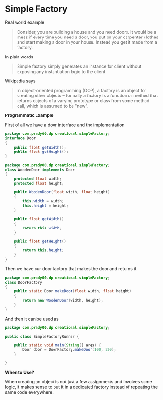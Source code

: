 
Simple Factory
==================
Real world example
> Consider, you are building a house and you need doors. It would be a mess if every time you need a door, you put on your carpenter clothes and start making a door in your house. Instead you get it made from a factory.

In plain words
> Simple factory simply generates an instance for client without exposing any instantiation logic to the client

Wikipedia says
> In object-oriented programming (OOP), a factory is an object for creating other objects – formally a factory is a function or method that returns objects of a varying prototype or class from some method call, which is assumed to be "new".

**Programmatic Example**

First of all we have a door interface and the implementation
```java
package com.prady00.dp.creational.simpleFactory;
interface Door
{
    public float getWidth();
    public float getHeight();
}
```

```java
package com.prady00.dp.creational.simpleFactory;
class WoodenDoor implements Door
{
    protected float width;
    protected float height;

    public WoodenDoor(float width, float height)
    {
        this.width = width;
        this.height = height;
    }

    public float getWidth()
    {
        return this.width;
    }

    public float getHeight()
    {
        return this.height;
    }
}
```
Then we have our door factory that makes the door and returns it
```java
package com.prady00.dp.creational.simpleFactory;
class DoorFactory
{
    public static Door makeDoor(float width, float height)
    {
        return new WoodenDoor(width, height);
    }
}
```
And then it can be used as
```java
package com.prady00.dp.creational.simpleFactory;

public class SimpleFactoryRunner {

	public static void main(String[] args) {
		Door door = DoorFactory.makeDoor(100, 200);
	}

}

```

**When to Use?**

When creating an object is not just a few assignments and involves some logic, it makes sense to put it in a dedicated factory instead of repeating the same code everywhere.

